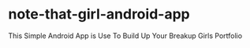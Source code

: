 # note-that-girl-android-app
This Simple Android App is Use To Build Up Your Breakup Girls Portfolio
